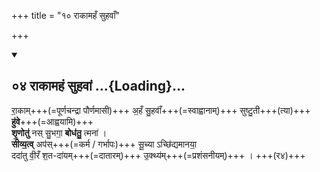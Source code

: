 +++
title = "१० राकामहँ सुहवाँ"

+++

<div class="js_include" includetitle="false" newlevelforh1="2" unfilled url="/vedAH_Rk/shAkalam/saMhitA/vishvAsa-prastutiH/02/032/04_rAkAmahaM_suhavAM.md">
<details open><summary><h2>०४ राकामहं सुहवां ...{Loading}...</h2></summary>


रा॒काम्+++(=पूर्णचन्द्रा पौर्णमासी)+++ अ॒हँ सु॒हवाँ॑+++(=स्वाह्वानाम्)+++ सुष्टु॒ती+++(त्या)+++ **हु॑वे**+++(=आह्वयामि)+++  
**शृ॒णोतु॑** नस् सु॒भगा॒ **बोध॑तु॒** त्मना॑ ।  
**सीव्य॒त्व्** अप॑स्+++(=कर्म / गर्भापः)+++ सू॒च्या ऽच्छि॑द्यमानया॒  
ददा॑तु वी॒रँ श॒त-दा॑यम्+++(=दातारम्)+++ उ॒क्थ्य॑म्+++(=प्रशंसनीयम्)+++ । +++(र४)+++

</details>
</div>
